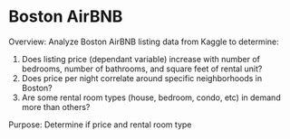 # Boston AirBNB
Overview: Analyze Boston AirBNB listing data from Kaggle to determine:
1. Does listing price (dependant variable) increase with number of bedrooms, number of bathrooms, and square feet of rental unit?
2. Does price per night correlate around specific neighborhoods in Boston?
3. Are some rental room types (house, bedroom, condo, etc) in demand more than others? 

Purpose: Determine if price and rental room type  
